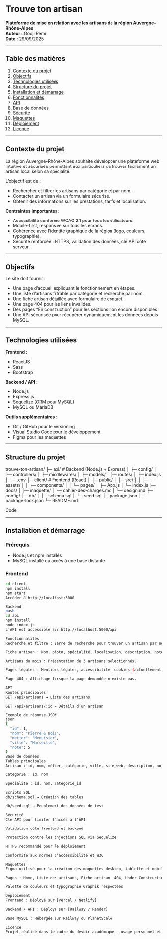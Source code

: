 # Trouve ton artisan

**Plateforme de mise en relation avec les artisans de la région Auvergne-Rhône-Alpes**  
**Auteur :** Godji Remi  
**Date :** 29/09/2025

---

## Table des matières

1. [Contexte du projet](#contexte-du-projet)  
2. [Objectifs](#objectifs)  
3. [Technologies utilisées](#technologies-utilisées)  
4. [Structure du projet](#structure-du-projet)  
5. [Installation et démarrage](#installation-et-démarrage)  
6. [Fonctionnalités](#fonctionnalités)  
7. [API](#api)  
8. [Base de données](#base-de-données)  
9. [Sécurité](#sécurité)  
10. [Maquettes](#maquettes)  
11. [Déploiement](#déploiement)  
12. [Licence](#licence)  

---

## Contexte du projet

La région Auvergne-Rhône-Alpes souhaite développer une plateforme web intuitive et sécurisée permettant aux particuliers de trouver facilement un artisan local selon sa spécialité.

L’objectif est de :
- Rechercher et filtrer les artisans par catégorie et par nom.
- Contacter un artisan via un formulaire sécurisé.
- Obtenir des informations sur les prestations, tarifs et localisation.

**Contraintes importantes :**
- Accessibilité conforme WCAG 2.1 pour tous les utilisateurs.
- Mobile-first, responsive sur tous les écrans.
- Cohérence avec l’identité graphique de la région (logo, couleurs, typographie).
- Sécurité renforcée : HTTPS, validation des données, clé API côté serveur.

---

## Objectifs

Le site doit fournir :
- Une page d’accueil expliquant le fonctionnement en étapes.
- Une liste d’artisans filtrable par catégorie et recherche par nom.
- Une fiche artisan détaillée avec formulaire de contact.
- Une page 404 pour les liens invalides.
- Des pages “En construction” pour les sections non encore disponibles.
- Une API sécurisée pour récupérer dynamiquement les données depuis MySQL.

---

## Technologies utilisées

**Frontend :**
- ReactJS  
- Sass  
- Bootstrap  

**Backend / API :**
- Node.js  
- Express.js  
- Sequelize (ORM pour MySQL)  
- MySQL ou MariaDB  

**Outils supplémentaires :**
- Git / GitHub pour le versioning  
- Visual Studio Code pour le développement  
- Figma pour les maquettes  

---

## Structure du projet

trouve-ton-artisan/ ├─ api/ # Backend (Node.js + Express) │ ├─ config/ │ ├─ controllers/ │ ├─ middlewares/ │ ├─ models/ │ ├─ routes/ │ ├─ index.js │ └─ .env ├─ client/ # Frontend (React) │ ├─ public/ │ ├─ src/ │ │ ├─ assets/ │ │ ├─ components/ │ │ └─ pages/ │ ├─ App.js │ └─ index.js ├─ docs/ │ ├─ maquette/ │ ├─ cahier-des-charges.md │ └─ design.md ├─ config/ ├─ db/ │ ├─ schema.sql │ └─ seed.sql ├─ package.json ├─ package-lock.json └─ README.md

Code

---

## Installation et démarrage

### Prérequis

- Node.js et npm installés  
- MySQL installé ou accès à une base distante  

### Frontend

```bash
cd client
npm install
npm start
Accéder à http://localhost:3000

Backend
bash
cd api
npm install
node index.js
L’API est accessible sur http://localhost:5000/api

Fonctionnalités
Recherche et filtre : Barre de recherche pour trouver un artisan par nom et filtrer par catégorie.

Fiche artisan : Nom, photo, spécialité, localisation, description, note, site web et formulaire de contact.

Artisans du mois : Présentation de 3 artisans sélectionnés.

Pages légales : Mentions légales, accessibilité, cookies (actuellement en construction).

Page 404 : Affichage lorsque la page demandée n’existe pas.

API
Routes principales
GET /api/artisans → Liste des artisans

GET /api/artisans/:id → Détails d’un artisan

Exemple de réponse JSON
json
{
  "id": 1,
  "nom": "Pierre & Bois",
  "metier": "Menuisier",
  "ville": "Marseille",
  "note": 5
}
Base de données
Tables principales
Artisan : id, nom, métier, catégorie, ville, site_web, description, note, photo_url

Categorie : id, nom

Specialite : id, nom, categorie_id

Scripts SQL
db/schema.sql → Création des tables

db/seed.sql → Peuplement des données de test

Sécurité
Clé API pour limiter l’accès à l’API

Validation côté frontend et backend

Protection contre les injections SQL via Sequelize

HTTPS recommandé pour le déploiement

Conformité aux normes d’accessibilité et W3C

Maquettes
Figma utilisé pour la création des maquettes desktop, tablette et mobile

Pages : Home, Liste des artisans, Fiche artisan, 404, Under Construction

Palette de couleurs et typographie Graphik respectées

Déploiement
Frontend : Déployé sur [Vercel / Netlify]

Backend / API : Déployé sur [Railway / Render]

Base MySQL : Hébergée sur Railway ou PlanetScale

Licence
Projet réalisé dans le cadre du devoir académique – usage personnel et non commercial.
